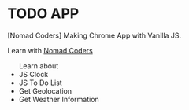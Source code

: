 # TODO APP

[Nomad Coders] Making Chrome App with Vanilla JS.

Learn with <a href="https://nomadcoders.co/"> Nomad Coders </a>

<ul>
  Learn about
  <li> JS Clock </li>
  <li> JS To Do List </li>
  <li> Get Geolocation </li>
  <li> Get Weather Information </li>
</ul>
